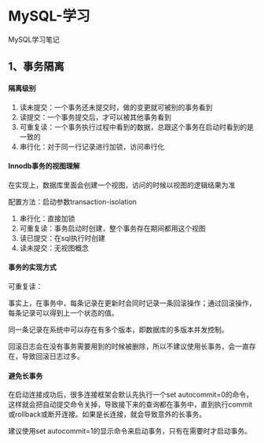 # MySQL-学习
MySQL学习笔记

## 1、事务隔离

#### 隔离级别

1. 读未提交：一个事务还未提交时，做的变更就可被别的事务看到
2. 读提交：一个事务提交后，才可以被其他事务看到
3. 可重复读：一个事务执行过程中看到的数据，总跟这个事务在启动时看到的是一致的
4. 串行化：对于同一行记录进行加锁，访问串行化

#### Innodb事务的视图理解

在实现上，数据库里面会创建一个视图，访问的时候以视图的逻辑结果为准

配置方法：启动参数transaction-isolation

1. 串行化：直接加锁
2. 可重复读：事务启动时创建，整个事务存在期间都用这个视图
3. 读已提交：在sql执行时创建
4. 读未提交：无视图概念

#### 事务的实现方式

可重复读：

事实上，在事务中，每条记录在更新时会同时记录一条回滚操作；通过回滚操作，每条记录可以得到上一个状态的值。

同一条记录在系统中可以存在有多个版本，即数据库的多版本并发控制。

回滚日志会在没有事务需要用到的时候被删除，所以不建议使用长事务，会一直存在，导致回滚日志过多。

#### 避免长事务

在启动连接成功后，很多连接框架会默认先执行一个set autocommit=0的命令，这样就会把自动提交命令关掉，导致接下来的查询都在事务中，直到执行commit或rollback或断开连接。如果是长连接，就会导致意外的长事务。

建议使用set autocommit=1的显示命令来启动事务，只有在需要时才启动事务。



